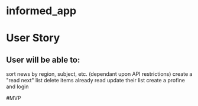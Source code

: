 # informed_app

# User Story
## User will be able to:
sort news by region, subject, etc. (dependant upon API restrictions)
create a "read next" list
delete items already read
update their list
create a profine and login


#MVP
